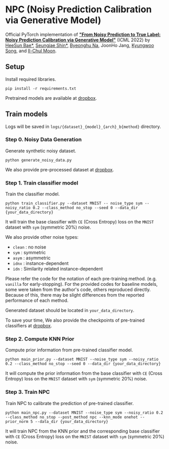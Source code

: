 # NPC (Noisy Prediction Calibration via Generative Model)

Official PyTorch implementation of
[**"From Noisy Prediction to True Label: Noisy Prediction Calibration via Generative Model"**](https://arxiv.org/abs/2205.00690) (ICML 2022) by
[HeeSun Bae*](https://scholar.google.co.kr/citations?hl=ko&view_op=list_works&gmla=AJsN-F47spNJkOB5PqPd5qYdvduZMN7Jp9ppZsN5FPpfX71F4fdliD29eOlFOktmElm9o59IBMc3xwUuM0oDMmw9yH4lx66lCJ3tjBsiVNu6RpjVTO8e0t-Ul2d1AJpbhoUr3gyvs4Dp&user=D9U_ohsAAAAJ),
[Seungjae Shin*](https://sites.google.com/view/seungjae-shin),
[Byeonghu Na](https://wp03052.github.io/),
JoonHo Jang,
[Kyungwoo Song](https://mlai.uos.ac.kr/),
and [Il-Chul Moon](https://aailab.kaist.ac.kr/xe2/members_professor/6749).

## Setup

Install required libraries.
```
pip install -r requirements.txt
```
Pretrained models are available at [dropbox]().

## Train models

Logs will be saved in `logs/{dataset}_{model}_{arch}_b{method}` directory.

### Step 0. Noisy Data Generation

Generate synthetic noisy dataset.
```
python generate_noisy_data.py
```
We also provide pre-processed dataset at [dropbox]().

### Step 1. Train classifier model 

Train the classifier model. 
```
python train_classifier.py --dataset MNIST -- noise_type sym --noisy_ratio 0.2 --class_method no_stop --seed 0 --data_dir {your_data_directory}
```
It will train the base classifier with `CE` (Cross Entropy) loss on the `MNIST` dataset with `sym` (symmetric 20%) noise. 

We also provide other noise types:
* `clean` : no noise
* `sym` : symmetric
* `asym` : asymmetric
* `idnx` : instance-dependent
* `idn` : Similarity related instance-dependent

Please refer the code for the notation of each pre-training method. (e.g. `vanilla` for early-stopping). For the provided codes for baseline models, some were taken from the author's code, others reproduced directly. Because of this, there may be slight differences from the reported performance of each method.

Generated dataset should be located in `your_data_directory`.

To save your time, We also provide the checkpoints of pre-trained classifiers at [dropbox]().

### Step 2. Compute KNN Prior
Compute prior information from pre-trained classifier model.
```
python main_prior.py --dataset MNIST --noise_type sym --noisy_ratio 0.2 --class_method no_stop --seed 0 --data_dir {your_data_directory}
```
It will compute the prior information from the base classifier with `CE` (Cross Entropy) loss on the `MNIST` dataset with `sym` (symmetric 20%) noise. 

### Step 3. Train NPC
Train NPC to calibrate the prediction of pre-trained classifier.

```
python main_npc.py --dataset MNIST --noise_type sym --noisy_ratio 0.2 --class_method no_stop --post_method npc --knn_mode onehot --prior_norm 5 --data_dir {your_data_directory}
```
It will train NPC from the KNN prior and the corresponding base classifier with `CE` (Cross Entropy) loss on the `MNIST` dataset with `sym` (symmetric 20%) noise. 














































